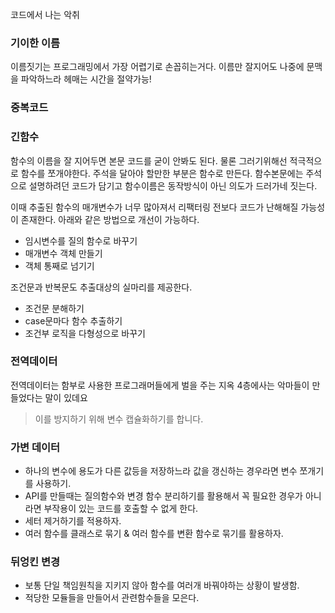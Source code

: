 코드에서 나는 악취

### 기이한 이름
이름짓기는 프로그래밍에서 가장 어렵기로 손꼽히는거다.
이름만 잘지어도 나중에 문맥을 파악하느라 헤매는 시간을 절약가능!

### 중복코드

### 긴함수
함수의 이름을 잘 지어두면 본문 코드를 굳이 안봐도 된다.
물론 그러기위해선 적극적으로 함수를 쪼개야한다. 주석을 달아야 할만한 부분은 함수로 만든다. 함수본문에는 주석으로 설명하려던 코드가 담기고 함수이름은 동작방식이 아닌 의도가 드러가네 짓는다.

이때 추출된 함수의 매개변수가 너무 많아져서 리팩터링 전보다 코드가 난해해질 가능성이 존재한다. 아래와 같은 방법으로 개선이 가능하다.
- 임시변수를 질의 함수로 바꾸기
- 매개변수 객체 만들기
- 객체 통째로 넘기기

조건문과 반복문도 추출대상의 실마리를 제공한다.
- 조건문 분해하기
- case문마다 함수 추출하기
- 조건부 로직을 다형성으로 바꾸기


### 전역데이터
전역데이터는 함부로 사용한 프로그래머들에게 벌을 주는 지옥 4층에사는 악마들이 만들었다는 말이 있데요
> 이를 방지하기 위해 변수 캡슐화하기를 합니다.

### 가변 데이터
- 하나의 변수에 용도가 다른 값등을 저장하느라 값을 갱신하는 경우라면 변수 쪼개기를 사용하기.
- API를 만들때는 질의함수와 변경 함수 분리하기를 활용해서 꼭 필요한 경우가 아니라면 부작용이 있는 코드를 호출할 수 없게 한다.
- 세터 제거하기를 적용하자.
- 여러 함수를 클래스로 묶기 & 여러 함수를 변환 함수로 묶기를 활용하자.

### 뒤엉킨 변경
- 보통 단일 책임원칙을 지키지 않아 함수를 여러개 바꿔야하는 상황이 발생함.
- 적당한 모듈들을 만들어서 관련함수들을 모은다.